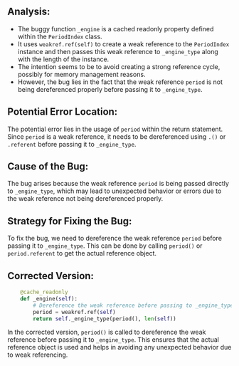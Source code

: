 ## Analysis:
- The buggy function `_engine` is a cached readonly property defined within the `PeriodIndex` class.
- It uses `weakref.ref(self)` to create a weak reference to the `PeriodIndex` instance and then passes this weak reference to `_engine_type` along with the length of the instance.
- The intention seems to be to avoid creating a strong reference cycle, possibly for memory management reasons.
- However, the bug lies in the fact that the weak reference `period` is not being dereferenced properly before passing it to `_engine_type`.

## Potential Error Location:
The potential error lies in the usage of `period` within the return statement. Since `period` is a weak reference, it needs to be dereferenced using `.()` or `.referent` before passing it to `_engine_type`.

## Cause of the Bug:
The bug arises because the weak reference `period` is being passed directly to `_engine_type`, which may lead to unexpected behavior or errors due to the weak reference not being dereferenced properly.

## Strategy for Fixing the Bug:
To fix the bug, we need to dereference the weak reference `period` before passing it to `_engine_type`. This can be done by calling `period()` or `period.referent` to get the actual reference object.

## Corrected Version:
```python
    @cache_readonly
    def _engine(self):
        # Dereference the weak reference before passing to _engine_type
        period = weakref.ref(self)
        return self._engine_type(period(), len(self))
```

In the corrected version, `period()` is called to dereference the weak reference before passing it to `_engine_type`. This ensures that the actual reference object is used and helps in avoiding any unexpected behavior due to weak referencing.